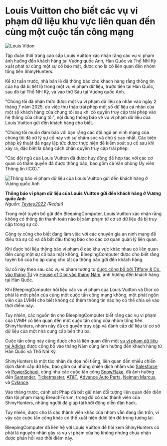 # Louis Vuitton cho biết các vụ vi phạm dữ liệu khu vực liên quan đến cùng một cuộc tấn công mạng

![Louis Vitton](https://www.bleepstatic.com/content/hl-images/2025/07/15/louis-vuitton-sign-bw.jpg)

Tập đoàn thời trang cao cấp Louis Vuitton xác nhận rằng các vụ vi phạm ảnh hưởng đến khách hàng tại Vương quốc Anh, Hàn Quốc và Thổ Nhĩ Kỳ xuất phát từ cùng một sự cố bảo mật, được cho là có liên quan đến nhóm tống tiền ShinyHunters.

Kể từ tuần trước, nhà bán lẻ đã thông báo cho khách hàng rằng thông tin của họ đã bị tiết lộ trong một vụ vi phạm dữ liệu, trước tiên tại Hàn Quốc, sau đó tại Thổ Nhĩ Kỳ, và vào thứ Sáu tại Vương quốc Anh.

"Chúng tôi đã nhận thức được một vụ vi phạm dữ liệu cá nhân vào ngày 2 tháng 7 năm 2025, do việc thu thập trái phép một số dữ liệu cá nhân của một số khách hàng của chúng tôi sau khi có quyền truy cập trái phép vào hệ thống của chúng tôi", nội dung thông báo về vụ vi phạm dữ liệu của Louis Vuitton gửi đến khách hàng cho biết.

"Chúng tôi muốn đảm bảo với bạn rằng các đội ngũ an ninh mạng của chúng tôi đã xử lý sự cố này với sự chăm sóc và chú ý cao nhất. Các biện pháp kỹ thuật đã ngay lập tức được thực hiện để kiểm soát sự cố sau khi xảy ra, đặc biệt là bằng cách chặn quyền truy cập trái phép.

"Các đội ngũ của Louis Vuitton đã được huy động để hợp tác với các cơ quan có thẩm quyền đã được thông báo, bao gồm cả Văn phòng Ủy viên Thông tin (ICO)."

![Thông báo vi phạm dữ liệu của Louis Vuitton gửi đến khách hàng ở Vương quốc Anh](https://www.bleepstatic.com/images/news/security/d/data-breaches/l/louis-vuitton/louis-vuitton-breach.jpg)

**Thông báo vi phạm dữ liệu của Louis Vuitton gửi đến khách hàng ở Vương quốc Anh**  
_Nguồn: [Teytey2022](https://www.reddit.com/r/Louisvuitton/comments/1lx0kv7/its%5Fjust%5Fone%5Fthing%5Fafter%5Fanother%5Fnow%5Fa%5Fdata%5Fbreach/) (Reddit)_

Trong một tuyên bố gửi đến BleepingComputer, Louis Vuitton xác nhận rằng không có thông tin thanh toán nào bị xâm phạm từ cơ sở dữ liệu đã bị truy cập trong sự cố.

Công ty cũng cho biết đang làm việc với các chuyên gia an ninh mạng để điều tra sự cố và đã bắt đầu thông báo cho các cơ quan quản lý liên quan.

Khi được hỏi liệu thông báo vi phạm ở các khu vực khác nhau có liên quan đến cùng một sự cố bảo mật không, BleepingComputer được cho biết rằng tuyên bố của họ áp dụng cho tất cả thông báo gửi đến khách hàng.

Sự cố này theo sau các vụ vi phạm tương tự [được công bố bởi Tiffany & Co. vào tháng Tư](http://www.chosun.com/english/industry-en/2025/05/26/ORM5MULB7NEM7EBUFVXHVLSB4A/) và [House of Dior vào tháng Năm](https://www.bleepingcomputer.com/news/security/fashion-giant-dior-discloses-cyberattack-warns-of-data-breach/), ảnh hưởng đến khách hàng tại Hàn Quốc.

Khi BleepingComputer hỏi liệu các vụ vi phạm của Louis Vuitton và Dior có phải là một phần của cùng một cuộc tấn công mạng không, một phát ngôn viên của LVMH cho biết không có thêm thông tin nào họ có thể chia sẻ vào thời điểm này.

Tuy nhiên, các nguồn tin cho BleepingComputer biết rằng các vụ vi phạm của LVMH có liên quan đến một cuộc tấn công của nhóm tống tiền ShinyHunters, nhóm này đã có quyền truy cập và đánh cắp dữ liệu từ cơ sở dữ liệu của một nhà cung cấp bên thứ ba.

Cuộc tấn công này cũng được cho là liên quan đến một [vụ vi phạm dữ liệu tại Adidas](https://www.bleepingcomputer.com/news/security/adidas-warns-of-data-breach-after-customer-service-provider-hack/) được công bố vào tháng Năm cũng ảnh hưởng đến khách hàng từ Hàn Quốc và Thổ Nhĩ Kỳ.

ShinyHunters là một tác nhân đe dọa nổi tiếng, liên quan đến nhiều chiến dịch đánh cắp dữ liệu, bao gồm cả những chiến dịch nhắm vào [Salesforce](https://www.bleepingcomputer.com/news/security/google-hackers-target-salesforce-accounts-in-data-extortion-attacks/) và [PowerSchool](https://www.bleepingcomputer.com/news/security/powerschool-hacker-now-extorting-individual-school-districts/), cũng như các cuộc tấn công [SnowFlake](https://www.bleepingcomputer.com/tag/snowflake/), đã ảnh hưởng đến [Santander](https://www.bleepingcomputer.com/news/security/shinyhunters-claims-santander-breach-selling-data-for-30m-customers/), [Ticketmaster](https://www.bleepingcomputer.com/news/security/stolen-ticketmaster-data-from-snowflake-attacks-briefly-for-sale-again/), [AT&T](https://www.bleepingcomputer.com/news/security/massive-atandt-data-breach-exposes-call-logs-of-109-million-customers/), [Advance Auto Parts](https://www.bleepingcomputer.com/news/security/advance-auto-parts-data-breach-impacts-23-million-people/), [Neiman Marcus](https://www.bleepingcomputer.com/news/security/neiman-marcus-data-breach-31-million-email-addresses-found-exposed/), và [Cylance](https://www.bleepingcomputer.com/news/security/cylance-confirms-data-breach-linked-to-third-party-platform/).

Vào tháng trước, cảnh sát Pháp đã bắt giữ năm đối tượng liên quan đến diễn đàn tội phạm mạng BreachForum, trong đó có các thành viên của ShinyHunters, những người đã giúp tái khởi động diễn đàn hack.

Tuy nhiên, được cho là các thành viên khác của nhóm vẫn đang lẩn trốn, vì vậy các cuộc tấn công khác có thể xuất hiện dưới tên đó trong tương lai.

BleepingComputer đã liên hệ với Louis Vuitton để hỏi xem ShinyHunters có phải là nguyên nhân gây ra vụ vi phạm của họ không nhưng chưa nhận được phản hồi vào thời điểm này.